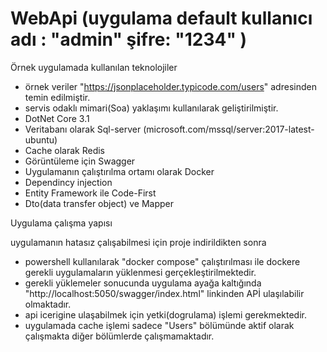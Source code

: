# WebApi (uygulama default kullanıcı adı : "admin" şifre: "1234" )
Örnek uygulamada kullanılan teknolojiler 
  - örnek veriler "https://jsonplaceholder.typicode.com/users" adresinden temin edilmiştir.
  - servis odaklı mimari(Soa) yaklaşımı kullanılarak geliştirilmiştir.
  - DotNet Core 3.1 
  - Veritabanı olarak Sql-server (microsoft.com/mssql/server:2017-latest-ubuntu)
  - Cache olarak Redis 
  - Görüntüleme için Swagger
  - Uygulamanın çalıştırılma ortamı olarak Docker 
  - Dependincy  injection
  - Entity Framework ile Code-First
  - Dto(data transfer object) ve Mapper 
  
Uygulama çalışma yapısı

uygulamanın hatasız çalışabilmesi için proje indirildikten sonra
  - powershell kullanılarak "docker compose" çalıştırılması ile dockere gerekli uygulamaların yüklenmesi gerçekleştirilmektedir.
  - gerekli yüklemeler sonucunda uygulama ayağa kaltığında "http://localhost:5050/swagger/index.html" linkinden APİ ulaşılabilir olmaktadır.
  - api icerigine ulaşabilmek için yetki(dogrulama) işlemi gerekmektedir.
  - uygulamada cache işlemi sadece "Users" bölümünde aktif olarak çalışmakta diğer bölümlerde çalışmamaktadır.

